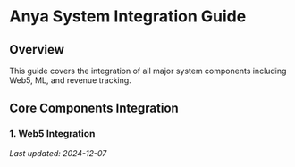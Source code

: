 <!-- markdownlint-disable MD013 line-length -->

# Anya System Integration Guide

## Overview
This guide covers the integration of all major system components including Web5, ML, and revenue tracking.

## Core Components Integration

### 1. Web5 Integration


*Last updated: 2024-12-07*
